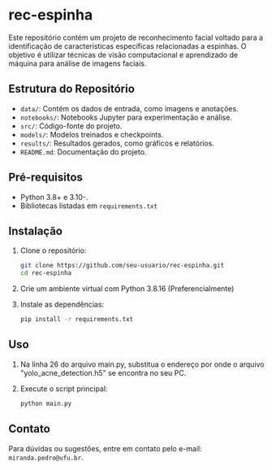 # rec-espinha

Este repositório contém um projeto de reconhecimento facial voltado para a identificação de características específicas relacionadas a espinhas. O objetivo é utilizar técnicas de visão computacional e aprendizado de máquina para análise de imagens faciais.

## Estrutura do Repositório

- `data/`: Contém os dados de entrada, como imagens e anotações.
- `notebooks/`: Notebooks Jupyter para experimentação e análise.
- `src/`: Código-fonte do projeto.
- `models/`: Modelos treinados e checkpoints.
- `results/`: Resultados gerados, como gráficos e relatórios.
- `README.md`: Documentação do projeto.

## Pré-requisitos

- Python 3.8+ e 3.10-.
- Bibliotecas listadas em `requirements.txt`

## Instalação

1. Clone o repositório:
    ```bash
    git clone https://github.com/seu-usuario/rec-espinha.git
    cd rec-espinha
    ```

2. Crie um ambiente virtual com Python 3.8.16 (Preferencialmente)

3. Instale as dependências:
    ```bash
    pip install -r requirements.txt
    ```

## Uso

1. Na linha 26 do arquivo main.py, substitua o endereço por onde o arquivo "yolo_acne_detection.h5" se encontra no seu PC.

2. Execute o script principal:
    ```bash
    python main.py
    ```

## Contato

Para dúvidas ou sugestões, entre em contato pelo e-mail: `miranda.pedro@ufu.br`.